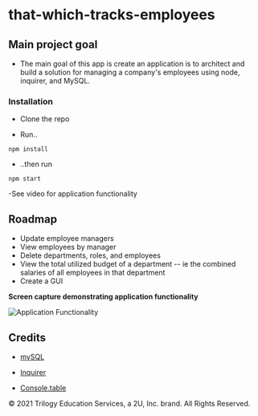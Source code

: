 # that-which-tracks-employees

## Main project goal

- The main goal of this app is create an application is to architect and build a solution for managing a company's employees using node, inquirer, and MySQL.

### Installation

- Clone the repo

- Run..

```
npm install
```

- ..then run

```
npm start
```

-See video for application functionality

## Roadmap

- Update employee managers
- View employees by manager
- Delete departments, roles, and employees
- View the total utilized budget of a department -- ie the combined salaries of all employees in that department
- Create a GUI

**Screen capture demonstrating application functionality**

![Application Functionality](./assets/screen-captures/application-functionality.gif 'Taker of notes screen capture')

## Credits

- [mySQL](https://www.npmjs.com/package/mysql)

- [Inquirer](https://www.npmjs.com/package/inquirer/v/0.2.3)

- [Console.table](https://www.npmjs.com/package/console.table)

© 2021 Trilogy Education Services, a 2U, Inc. brand. All Rights Reserved.
